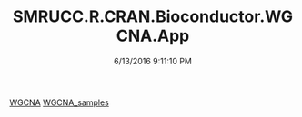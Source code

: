 ﻿---
title: SMRUCC.R.CRAN.Bioconductor.WGCNA.App
date: 6/13/2016 9:11:10 PM
---

[WGCNA](T-SMRUCC.R.CRAN.Bioconductor.WGCNA.App.WGCNA.html)
[WGCNA_samples](T-SMRUCC.R.CRAN.Bioconductor.WGCNA.App.WGCNA_samples.html)

